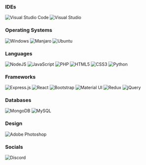 ### IDEs
<span>
  <img alt="Visual Studio Code" src="https://img.shields.io/badge/Visual%20Studio%20Code-0078d7.svg?&style=for-the-badge&logo=visual-studio-code&logoColor=white" />
  <img alt="Visual Studio" src="https://img.shields.io/badge/Visual%20Studio-5C2D91.svg?&style=for-the-badge&logo=visual-studio&logoColor=white" />
</span>

### Operating Systems  
<span>
  <img alt="Windows" src="https://img.shields.io/badge/Windows-0078D6?style=for-the-badge&logo=windows&logoColor=white" />
  <img alt="Manjaro" src="https://img.shields.io/badge/Manjaro%20-%2343853D.svg?&style=for-the-badge&logo=manjaro&logoColor=white">
  <img alt="Ubuntu" src="https://img.shields.io/badge/Ubuntu-E95420?style=for-the-badge&logo=ubuntu&logoColor=white" />
</span>

### Languages
<span>
  <img alt="NodeJS" src="https://img.shields.io/badge/node.js%20-%2343853D.svg?&style=for-the-badge&logo=node.js&logoColor=white" />
  <img alt="JavaScript" src="https://img.shields.io/badge/javascript%20-%23323330.svg?&style=for-the-badge&logo=javascript&logoColor=%23F7DF1E" />
  <img alt="PHP" src="https://img.shields.io/badge/php-%23777BB4.svg?&style=for-the-badge&logo=php&logoColor=white" />
  <img alt="HTML5" src="https://img.shields.io/badge/html5%20-%23E34F26.svg?&style=for-the-badge&logo=html5&logoColor=white" />
  <img alt="CSS3" src="https://img.shields.io/badge/css3%20-%231572B6.svg?&style=for-the-badge&logo=css3&logoColor=white" />
  <img alt="Python" src="https://img.shields.io/badge/python%20-%2314354C.svg?&style=for-the-badge&logo=python&logoColor=white" />
</span>

### Frameworks
<span>
  <img alt="Express.js" src="https://img.shields.io/badge/express.js%20-%23404d59.svg?&style=for-the-badge" />
  <img alt="React" src="https://img.shields.io/badge/react%20-%2320232a.svg?&style=for-the-badge&logo=react&logoColor=%2361DAFB" />
  <img alt="Bootstrap" src="https://img.shields.io/badge/bootstrap%20-%23563D7C.svg?&style=for-the-badge&logo=bootstrap&logoColor=white" />
  <img alt="Material UI" src="https://img.shields.io/badge/material%20ui%20-%230081CB.svg?&style=for-the-badge&logo=material-ui&logoColor=white" />
  <img alt="Redux" src="https://img.shields.io/badge/redux%20-%23593d88.svg?&style=for-the-badge&logo=redux&logoColor=white" />
  <img alt="jQuery" src="https://img.shields.io/badge/jquery%20-%230769AD.svg?&style=for-the-badge&logo=jquery&logoColor=white" />
</span>

### Databases
<span>
  <img alt="MongoDB" src ="https://img.shields.io/badge/MongoDB-%234ea94b.svg?&style=for-the-badge&logo=mongodb&logoColor=white" />
  <img alt="MySQL" src="https://img.shields.io/badge/mysql-%2300f.svg?&style=for-the-badge&logo=mysql&logoColor=white" />
</span>

### Design
<span>
  <img alt="Adobe Photoshop" src="https://img.shields.io/badge/adobe%20photoshop%20-%2331A8FF.svg?&style=for-the-badge&logo=adobe%20photoshop&logoColor=white" />
</span>

### Socials
<span>
  <img alt="Discord" src="https://img.shields.io/badge/Stealth%230725%20-%237289DA.svg?&style=for-the-badge&logo=discord&logoColor=white" />
</span>
